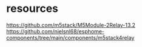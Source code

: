 # resources

https://github.com/m5stack/M5Module-2Relay-13.2
https://github.com/nielsnl68/esphome-components/tree/main/components/m5stack4relay
